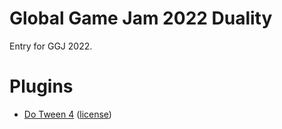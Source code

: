 # Global Game Jam 2022 Duality
 
Entry for GGJ 2022.

# Plugins

* [Do Tween 4](http://dotween.demigiant.com/) ([license](http://dotween.demigiant.com/license.php))
